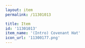 ```yaml
---
layout: item
permalink: /11301013

title: Item
id: '11301013'
item_name: '(Intro) Covenant Hat'
icon_url: '11300177.png'
---
```

